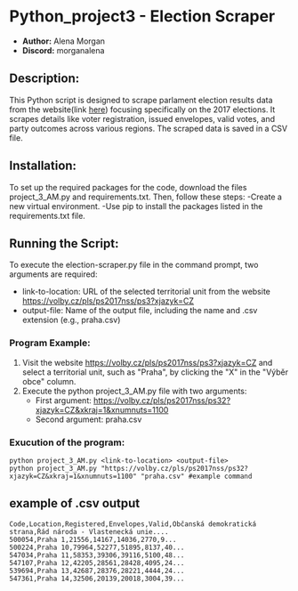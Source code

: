 # Python_project3 - Election Scraper 
- **Author:** Alena Morgan
- **Discord:** morganalena
	
## Description: 
This Python script is designed to scrape parlament election results data from the website(link [here](https://volby.cz/pls/ps2017nss/ps3?xjazyk=CZ)) focusing specifically on the 2017 elections. It scrapes details like voter registration, issued envelopes, valid votes, and party outcomes across various regions. The scraped data is saved in a CSV file. 

## Installation:
To set up the required packages for the code, download the files project_3_AM.py and requirements.txt. Then, follow these steps:
-Create a new virtual environment.
-Use pip to install the packages listed in the requirements.txt file. 

## Running the Script:
To execute the election-scraper.py file in the command prompt, two arguments are required:
- link-to-location: URL of the selected territorial unit from the website https://volby.cz/pls/ps2017nss/ps3?xjazyk=CZ
- output-file: Name of the output file, including the name and .csv extension (e.g., praha.csv)

### Program Example:
1. Visit the website https://volby.cz/pls/ps2017nss/ps3?xjazyk=CZ and select a territorial unit, such as "Praha", by clicking the "X" in the "Výběr obce" column.
2. Execute the python project_3_AM.py file with two arguments:
   - First argument: https://volby.cz/pls/ps2017nss/ps32?xjazyk=CZ&xkraj=1&xnumnuts=1100
   - Second argument: praha.csv

### Exucution of the program:
```
python project_3_AM.py <link-to-location> <output-file>
python project_3_AM.py "https://volby.cz/pls/ps2017nss/ps32?xjazyk=CZ&xkraj=1&xnumnuts=1100" "praha.csv" #example command
```

## example of .csv output
```
Code,Location,Registered,Envelopes,Valid,Občanská demokratická strana,Řád národa - Vlastenecká unie....
500054,Praha 1,21556,14167,14036,2770,9...
500224,Praha 10,79964,52277,51895,8137,40...
547034,Praha 11,58353,39306,39116,5100,48...
547107,Praha 12,42205,28561,28428,4095,24...
539694,Praha 13,42687,28376,28221,4444,24...
547361,Praha 14,32506,20139,20018,3004,39...
```